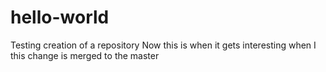# hello-world
Testing creation of a repository
Now this is when it gets interesting when I this change is merged to the master
